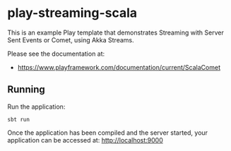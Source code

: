 # play-streaming-scala

This is an example Play template that demonstrates Streaming with Server Sent Events or Comet, using Akka Streams.

Please see the documentation at:

* https://www.playframework.com/documentation/current/ScalaComet

## Running

Run the application:
 
```
sbt run
```

Once the application has been compiled and the server started, your
    application can be accessed at:
    <a href="http://localhost:9000" target="_blank">http://localhost:9000</a>
